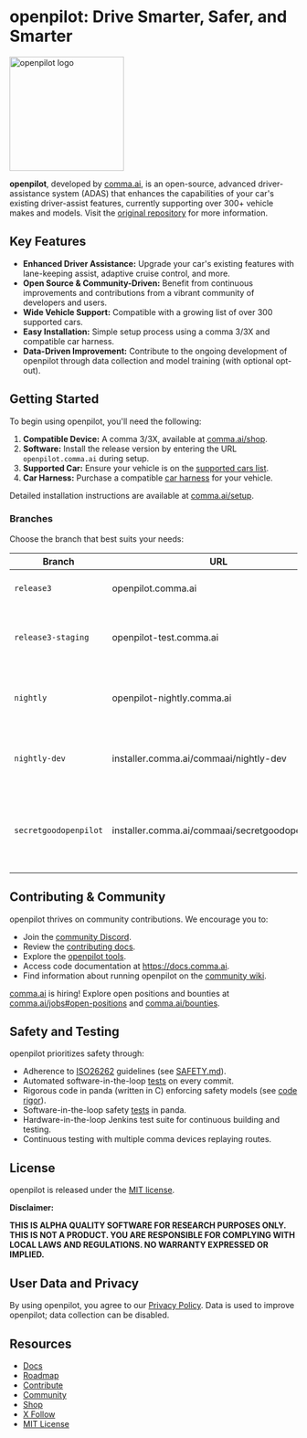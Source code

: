 # openpilot: Drive Smarter, Safer, and Smarter

[<img src="https://github.com/commaai/openpilot/blob/master/docs/assets/openpilot_logo.png?raw=true" alt="openpilot logo" width="200"/>](https://github.com/commaai/openpilot)

**openpilot**, developed by [comma.ai](https://comma.ai), is an open-source, advanced driver-assistance system (ADAS) that enhances the capabilities of your car's existing driver-assist features, currently supporting over 300+ vehicle makes and models. Visit the [original repository](https://github.com/commaai/openpilot) for more information.

## Key Features

*   **Enhanced Driver Assistance:** Upgrade your car's existing features with lane-keeping assist, adaptive cruise control, and more.
*   **Open Source & Community-Driven:** Benefit from continuous improvements and contributions from a vibrant community of developers and users.
*   **Wide Vehicle Support:** Compatible with a growing list of over 300 supported cars.
*   **Easy Installation:** Simple setup process using a comma 3/3X and compatible car harness.
*   **Data-Driven Improvement:** Contribute to the ongoing development of openpilot through data collection and model training (with optional opt-out).

## Getting Started

To begin using openpilot, you'll need the following:

1.  **Compatible Device:** A comma 3/3X, available at [comma.ai/shop](https://comma.ai/shop/comma-3x).
2.  **Software:** Install the release version by entering the URL `openpilot.comma.ai` during setup.
3.  **Supported Car:** Ensure your vehicle is on the [supported cars list](docs/CARS.md).
4.  **Car Harness:** Purchase a compatible [car harness](https://comma.ai/shop/car-harness) for your vehicle.

Detailed installation instructions are available at [comma.ai/setup](https://comma.ai/setup).

### Branches

Choose the branch that best suits your needs:

| Branch              | URL                              | Description                                                                 |
| ------------------- | -------------------------------- | --------------------------------------------------------------------------- |
| `release3`          | openpilot.comma.ai                | Stable release branch.                                                     |
| `release3-staging`  | openpilot-test.comma.ai           | Staging branch for early access to new releases.                           |
| `nightly`           | openpilot-nightly.comma.ai        | Bleeding-edge development branch; may be unstable.                           |
| `nightly-dev`       | installer.comma.ai/commaai/nightly-dev | Includes experimental development features for some cars.                  |
| `secretgoodopenpilot` | installer.comma.ai/commaai/secretgoodopenpilot | Preview branch from the autonomy team with new driving models. |

## Contributing & Community

openpilot thrives on community contributions. We encourage you to:

*   Join the [community Discord](https://discord.comma.ai).
*   Review the [contributing docs](docs/CONTRIBUTING.md).
*   Explore the [openpilot tools](tools/).
*   Access code documentation at https://docs.comma.ai.
*   Find information about running openpilot on the [community wiki](https://github.com/commaai/openpilot/wiki).

[comma.ai](https://comma.ai/) is hiring! Explore open positions and bounties at [comma.ai/jobs#open-positions](https://comma.ai/jobs#open-positions) and [comma.ai/bounties](https://comma.ai/bounties).

## Safety and Testing

openpilot prioritizes safety through:

*   Adherence to [ISO26262](https://en.wikipedia.org/wiki/ISO_26262) guidelines (see [SAFETY.md](docs/SAFETY.md)).
*   Automated software-in-the-loop [tests](.github/workflows/selfdrive_tests.yaml) on every commit.
*   Rigorous code in panda (written in C) enforcing safety models (see [code rigor](https://github.com/commaai/panda#code-rigor)).
*   Software-in-the-loop safety [tests](https://github.com/commaai/panda/tree/master/tests/safety) in panda.
*   Hardware-in-the-loop Jenkins test suite for continuous building and testing.
*   Continuous testing with multiple comma devices replaying routes.

## License

openpilot is released under the [MIT license](LICENSE).

**Disclaimer:**

**THIS IS ALPHA QUALITY SOFTWARE FOR RESEARCH PURPOSES ONLY. THIS IS NOT A PRODUCT. YOU ARE RESPONSIBLE FOR COMPLYING WITH LOCAL LAWS AND REGULATIONS. NO WARRANTY EXPRESSED OR IMPLIED.**

## User Data and Privacy

By using openpilot, you agree to our [Privacy Policy](https://comma.ai/privacy). Data is used to improve openpilot; data collection can be disabled.

## Resources

*   [Docs](https://docs.comma.ai)
*   [Roadmap](https://docs.comma.ai/contributing/roadmap/)
*   [Contribute](https://github.com/commaai/openpilot/blob/master/docs/CONTRIBUTING.md)
*   [Community](https://discord.comma.ai)
*   [Shop](https://comma.ai/shop)
*   [X Follow](https://x.com/comma_ai)
*   [MIT License](LICENSE)